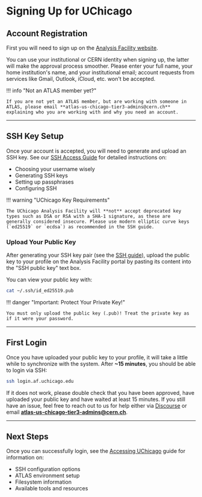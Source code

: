 # Signing Up for UChicago

## Account Registration

First you will need to sign up on the
[Analysis Facility website](https://af.uchicago.edu/).

You can use your institutional or CERN identity when signing up, the latter will
make the approval process smoother. Please enter your full name, your home
institution's name, and your institutional email; account requests from services
like Gmail, Outlook, iCloud, etc. won't be accepted.

!!! info "Not an ATLAS member yet?"

    If you are not yet an ATLAS member, but are working with someone in ATLAS, please email **atlas-us-chicago-tier3-admins@cern.ch** explaining who you are working with and why you need an account.

---

## SSH Key Setup

Once your account is accepted, you will need to generate and upload an SSH key.
See our [SSH Access Guide](ssh-guide.md) for detailed instructions on:

- Choosing your username wisely
- Generating SSH keys
- Setting up passphrases
- Configuring SSH

!!! warning "UChicago Key Requirements"

    The UChicago Analysis Facility will **not** accept deprecated key types such as DSA or RSA with a SHA-1 signature, as these are generally considered insecure. Please use modern elliptic curve keys (`ed25519` or `ecdsa`) as recommended in the SSH guide.

### Upload Your Public Key

After generating your SSH key pair (see the [SSH guide](ssh-guide.md)), upload
the public key to your profile on the Analysis Facility portal by pasting its
content into the "SSH public key" text box.

You can view your public key with:

```sh
cat ~/.ssh/id_ed25519.pub
```

!!! danger "Important: Protect Your Private Key!"

    You must only upload the public key (.pub)! Treat the private key as if it were your password.

---

## First Login

Once you have uploaded your public key to your profile, it will take a little
while to synchronize with the system. After **~15 minutes**, you should be able
to login via SSH:

```sh
ssh login.af.uchicago.edu
```

If it does not work, please double check that you have been approved, have
uploaded your public key and have waited at least 15 minutes. If you still have
an issue, feel free to reach out to us for help either via
[Discourse](https://atlas-talk.sdcc.bnl.gov/) or email
**atlas-us-chicago-tier3-admins@cern.ch**.

---

## Next Steps

Once you can successfully login, see the
[Accessing UChicago](../sshlogin/UChicago.md) guide for information on:

- SSH configuration options
- ATLAS environment setup
- Filesystem information
- Available tools and resources
